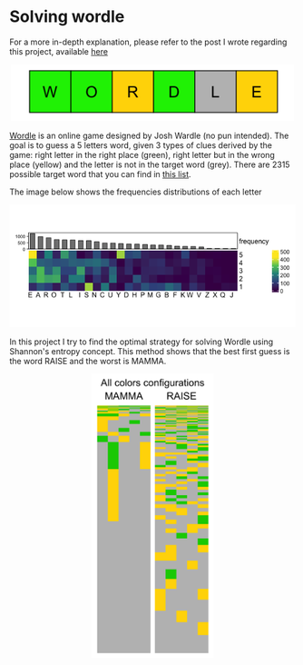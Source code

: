 # Solving wordle

For a more in-depth explanation, please refer to the post I wrote regarding this project, available [here](https://frapria.github.io/blog/wordle_entropy)

<p align="center">
<img src="Scripts/wordle_files/figure-gfm/example-1.png" height="100">
</p>

[Wordle](https://www.nytimes.com/games/wordle/index.html) is an online game designed by Josh Wardle (no pun intended). The goal is to guess a 5 letters word, given 3 types of clues derived by the game: right letter in the right place (green), right letter but in the wrong place (yellow) and the letter is not in the target word (grey).
There are 2315 possible target word that you can find in [this list](https://docs.google.com/spreadsheets/d/1-M0RIVVZqbeh0mZacdAsJyBrLuEmhKUhNaVAI-7pr2Y/edit#gid=0).

The image below shows the frequencies distributions of each letter

<p align="center">
<img src="Scripts/wordle_files/figure-gfm/dictionary-1.png" width="700">
</p>


In this project I try to find the optimal strategy for solving Wordle using Shannon's entropy concept. 
This method shows that the best first guess is the word RAISE and the worst is MAMMA.

<p align="center">
<img src="Scripts/wordle_files/figure-gfm/colors_matrix-1.png" height="500">
</p>
